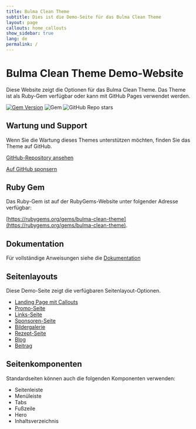 ```yaml
---
title: Bulma Clean Theme
subtitle: Dies ist die Demo-Seite für das Bulma Clean Theme
layout: page
callouts: home_callouts
show_sidebar: true
lang: de
permalink: /
---
```


# Bulma Clean Theme Demo-Website

Diese Website zeigt die Optionen für das Bulma Clean Theme. Das Theme ist als Ruby-Gem verfügbar oder kann mit GitHub Pages verwendet werden.

[![Gem Version](https://badge.fury.io/rb/bulma-clean-theme.svg)](https://badge.fury.io/rb/bulma-clean-theme)
![Gem](https://img.shields.io/gem/dt/bulma-clean-theme.svg)
![GitHub Repo stars](https://img.shields.io/github/stars/chrisrhymes/bulma-clean-theme?style=social)

## Wartung und Support

Wenn Sie die Wartung dieses Themes unterstützen möchten, finden Sie das Theme auf GitHub.

[GitHub-Repository ansehen](https://github.com/chrisrhymes/bulma-clean-theme)

[Auf GitHub sponsern](https://github.com/sponsors/chrisrhymes)

## Ruby Gem

Das Ruby-Gem ist auf der RubyGems-Website unter folgender Adresse verfügbar:

[https://rubygems.org/gems/bulma-clean-theme](https://rubygems.org/gems/bulma-clean-theme).

## Dokumentation

Für vollständige Anweisungen siehe die [Dokumentation](/bulma-clean-theme/docs/)

## Seitenlayouts

Diese Demo-Seite zeigt die verfügbaren Seitenlayout-Optionen.

* [Landing Page mit Callouts](/bulma-clean-theme/landing/)
* [Promo-Seite](/bulma-clean-theme/promo-page/)
* [Links-Seite](/bulma-clean-theme/links/)
* [Sponsoren-Seite](/bulma-clean-theme/sponsors/)
* [Bildergalerie](/bulma-clean-theme/gallery/)
* [Rezept-Seite](/bulma-clean-theme/example-recipe/)
* [Blog](/bulma-clean-theme/blog/)
* [Beitrag](/bulma-clean-theme/2021/10/30/creating-a-post-series/)

## Seitenkomponenten

Standardseiten können auch die folgenden Komponenten verwenden:

* Seitenleiste
* Menüleiste
* Tabs
* Fußzeile
* Hero
* Inhaltsverzeichnis